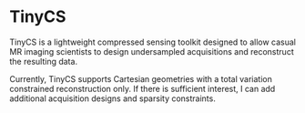 
# TinyCS

TinyCS is a lightweight compressed sensing toolkit designed to
allow casual MR imaging scientists to design undersampled
acquisitions and reconstruct the resulting data.

Currently, TinyCS supports Cartesian geometries with a total
variation constrained reconstruction only.  If there is
sufficient interest, I can add additional acquisition designs
and sparsity constraints.
